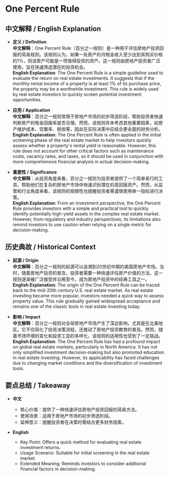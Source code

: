 # One Percent Rule

## 中文解释 / English Explanation

* **定义 / Definition**  
  **中文解释**：One Percent Rule（百分之一规则）是一种用于评估房地产投资回报的简易规则。该规则认为，如果一处房产的月租金收入至少达到其购买价格的1%，则该房产可能是一项值得投资的资产。这一规则由房地产投资者广泛使用，旨在快速筛选潜在的投资机会。  
  **English Explanation**: The One Percent Rule is a simple guideline used to evaluate the return on real estate investments. It suggests that if the monthly rental income of a property is at least 1% of its purchase price, the property may be a worthwhile investment. This rule is widely used by real estate investors to quickly screen potential investment opportunities.

* **应用 / Application**  
  **中文解释**：百分之一规则常用于房地产市场的初步筛选阶段，帮助投资者快速判断房产的租金回报率是否合理。然而，该规则并未考虑其他重要因素，如房产维护成本、空置率、税收等，因此在实际决策中应结合更全面的财务分析。  
  **English Explanation**: The One Percent Rule is often applied in the initial screening phase of the real estate market to help investors quickly assess whether a property's rental yield is reasonable. However, this rule does not account for other critical factors such as maintenance costs, vacancy rates, and taxes, so it should be used in conjunction with more comprehensive financial analysis in actual decision-making.

* **重要性 / Significance**  
  **中文解释**：从投资角度来看，百分之一规则为投资者提供了一个简单易行的工具，帮助他们在复杂的房地产市场中快速识别潜在的高回报资产。然而，从监管和行业角度来看，该规则的局限性也提醒投资者需谨慎使用单一指标进行决策。  
  **English Explanation**: From an investment perspective, the One Percent Rule provides investors with a simple and practical tool to quickly identify potentially high-yield assets in the complex real estate market. However, from regulatory and industry perspectives, its limitations also remind investors to use caution when relying on a single metric for decision-making.

## 历史典故 / Historical Context

* **起源 / Origin**  
  **中文解释**：百分之一规则的起源可以追溯到20世纪中期的美国房地产市场。当时，随着房地产投资的普及，投资者需要一种快速评估房产价值的方法。这一规则逐渐被广泛接受并沿用至今，成为房地产投资中的经典工具之一。  
  **English Explanation**: The origin of the One Percent Rule can be traced back to the mid-20th century U.S. real estate market. As real estate investing became more popular, investors needed a quick way to assess property value. This rule gradually gained widespread acceptance and remains one of the classic tools in real estate investing today.

* **影响 / Impact**  
  **中文解释**：百分之一规则对全球房地产市场产生了深远影响，尤其是在北美地区。它不仅简化了投资决策流程，还推动了房地产投资教育的普及。然而，随着市场环境的变化和投资工具的多样化，该规则的适用性也受到了一定挑战。  
  **English Explanation**: The One Percent Rule has had a profound impact on global real estate markets, particularly in North America. It has not only simplified investment decision-making but also promoted education in real estate investing. However, its applicability has faced challenges due to changing market conditions and the diversification of investment tools.

## 要点总结 / Takeaway

* **中文**  
  - 核心价值：提供了一种快速评估房地产投资回报的简易方法。
  - 使用场景：适用于房地产市场的初步筛选阶段。
  - 延伸意义：提醒投资者在决策时需结合更多财务因素。

* **English**  
  - Key Point: Offers a quick method for evaluating real estate investment returns.
  - Usage Scenario: Suitable for initial screening in the real estate market.
  - Extended Meaning: Reminds investors to consider additional financial factors in decision-making.